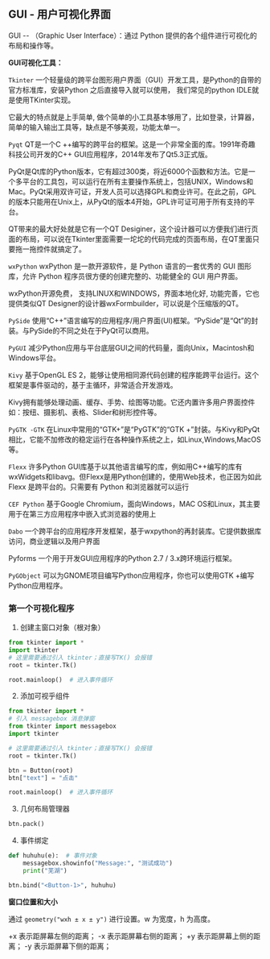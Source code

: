 ## GUI - 用户可视化界面

GUI -- （Graphic User Interface）：通过 Python 提供的各个组件进行可视化的布局和操作等。

**GUI可视化工具：**

`Tkinter`
一个轻量级的跨平台图形用户界面（GUI）开发工具，是Python的自带的官方标准库，安装Python 之后直接导入就可以使用， 我们常见的python IDLE就是使用TKinter实现。

它最大的特点就是上手简单, 做个简单的小工具基本够用了，比如登录，计算器，简单的输入输出工具等，缺点是不够美观，功能太单一。

`Pyqt`
QT是一个C ++编写的跨平台的框架。这是一个非常全面的库。1991年奇趣科技公司开发的C++ GUI应用程序，2014年发布了Qt5.3正式版。

PyQt是Qt库的Python版本，它有超过300类，将近6000个函数和方法。它是一个多平台的工具包，可以运行在所有主要操作系统上，包括UNIX，Windows和Mac。PyQt采用双许可证，开发人员可以选择GPL和商业许可。在此之前，GPL的版本只能用在Unix上，从PyQt的版本4开始，GPL许可证可用于所有支持的平台。

QT带来的最大好处就是它有一个QT Desiginer，这个设计器可以方便我们进行页面的布局，可以说在Tkinter里面需要一坨坨的代码完成的页面布局，在QT里面只要拖一拖控件就搞定了。

`wxPython`
wxPython 是一款开源软件，是 Python 语言的一套优秀的 GUI 图形库，允许 Python 程序员很方便的创建完整的、功能健全的 GUI 用户界面。

wxPython开源免费， 支持LINUX和WINDOWS，界面本地化好, 功能完善，它也提供类似QT Designer的设计器wxFormbuilder，可以说是个压缩版的QT。

`PySide`
使用“C++”语言编写的应用程序/用户界面(UI)框架。“PySide”是“Qt”的封装。与PySide的不同之处在于PyQt可以商用。

`PyGUI`
减少Python应用与平台底层GUI之间的代码量，面向Unix，Macintosh和Windows平台。

`Kivy`
基于OpenGL ES 2，能够让使用相同源代码创建的程序能跨平台运行。这个框架是事件驱动的，基于主循环，非常适合开发游戏。

Kivy拥有能够处理动画、缓存、手势、绘图等功能。它还内置许多用户界面控件如：按纽、摄影机、表格、Slider和树形控件等。

`PyGTK -GTK`
在Linux中常用的“GTK+”是“PyGTK”的“GTK +”封装。与Kivy和PyQt相比，它能不加修改的稳定运行在各种操作系统之上，如Linux,Windows,MacOS等。

`Flexx`
许多Python GUI库基于以其他语言编写的库，例如用C++编写的库有wxWidgets和libavg。但Flexx是用Python创建的，使用Web技术，也正因为如此 Flexx 是跨平台的。只需要有 Python 和浏览器就可以运行

`CEF Python`
基于Google Chromium，面向Windows，MAC OS和Linux，其主要用于在第三方应用程序中嵌入式浏览器的使用上

`Dabo`
一个跨平台的应用程序开发框架，基于wxpython的再封装库。它提供数据库访问，商业逻辑以及用户界面

Pyforms
一个用于开发GUI应用程序的Python 2.7 / 3.x跨环境运行框架。

`PyGObject`
可以为GNOME项目编写Python应用程序，你也可以使用GTK +编写Python应用程序。

### 第一个可视化程序

1. 创建主窗口对象（根对象）

~~~python
from tkinter import *
import tkinter
# 这里需要通过引入 tkinter；直接写TK() 会报错
root = tkinter.Tk()

root.mainloop()  # 进入事件循环
~~~

2. 添加可视乎组件

~~~python
from tkinter import *
# 引入 messagebox 消息弹窗
from tkinter import messagebox
import tkinter

# 这里需要通过引入 tkinter；直接写TK() 会报错
root = tkinter.Tk()

btn = Button(root)
btn["text"] = "点击"

root.mainloop()  # 进入事件循环
~~~

3. 几何布局管理器

~~~python
btn.pack()
~~~

4. 事件绑定

~~~python
def huhuhu(e):  # 事件对象
    messagebox.showinfo("Message:", "测试成功")
    print("芜湖")

btn.bind("<Button-1>", huhuhu)
~~~

**窗口位置和大小**

通过 `geometry("wxh ± x ± y")` 进行设置。w 为宽度，h 为高度。

+x 表示距屏幕左侧的距离；
-x 表示距屏幕右侧的距离；
+y 表示距屏幕上侧的距离；
-y 表示距屏幕下侧的距离；

